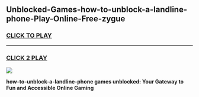 
## Unblocked-Games-how-to-unblock-a-landline-phone-Play-Online-Free-zygue
<h3>
<a href="https://premium76.site?title=how-to-unblock-a-landline-phone&ref=26A">CLICK TO PLAY</a></h3>
<hr>

<h3>
<a href="https://premium76.site?title=how-to-unblock-a-landline-phone&ref=26A">CLICK 2 PLAY</a>
  
</h3>

<a href="https://premium76.site?title=how-to-unblock-a-landline-phone&ref=26A"><img src="https://clearcache.store/games.png"></a>


**how-to-unblock-a-landline-phone games unblocked: Your Gateway to Fun and Accessible Online Gaming**
